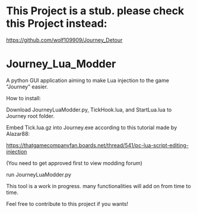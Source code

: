 # This Project is a stub. please check this Project instead:
https://github.com/wolf109909/Journey_Detour
# Journey_Lua_Modder
A python GUI application aiming to make Lua injection to the game "Journey" easier.

How to install:

Download JourneyLuaModder.py, TickHook.lua, and StartLua.lua to Journey root folder.

Embed Tick.lua.gz into Journey.exe according to this tutorial made by Alazar88:

https://thatgamecompanyfan.boards.net/thread/541/pc-lua-script-editing-injection

(You need to get approved first to view modding forum)

run JourneyLuaModder.py

This tool is a work in progress. many functionalities will add on from time to time.

Feel free to contribute to this project if you wants!
